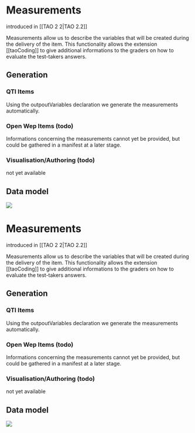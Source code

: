 <!--
author:
    - 'Joel Bout'
created_at: '2012-06-15 10:40:44'
updated_at: '2012-06-15 14:30:47'
-->

Measurements
============

introduced in [[TAO 2 2|TAO 2.2]]

Measurements allow us to describe the variables that will be created during the delivery of the item. This functionality allows the extension [[taoCoding]] to give additional informations to the graders on how to evaluate the test-takers answers.

Generation
----------

### QTI Items

Using the outpoutVariables declaration we generate the measurements automatically.

### Open Wep Items (todo)

Informations concerning the measurements cannot yet be provided, but could be gathered in a manifest at a later stage.

### Visualisation/Authoring (todo)

not yet available

Data model
----------

![](http://forge.taotesting.com/attachments/1710/taoItemMeasurements.png)

Measurements
============

introduced in [[TAO 2 2|TAO 2.2]]

Measurements allow us to describe the variables that will be created during the delivery of the item. This functionality allows the extension [[taoCoding]] to give additional informations to the graders on how to evaluate the test-takers answers.

Generation
----------

### QTI Items

Using the outpoutVariables declaration we generate the measurements automatically.

### Open Wep Items (todo)

Informations concerning the measurements cannot yet be provided, but could be gathered in a manifest at a later stage.

### Visualisation/Authoring (todo)

not yet available

Data model
----------

![](http://forge.taotesting.com/attachments/1710/taoItemMeasurements.png)


